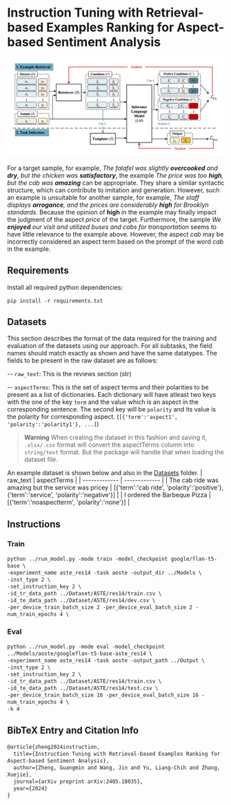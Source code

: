 # Instruction Tuning with Retrieval-based Examples Ranking for Aspect-based Sentiment Analysis


![Model](https://raw.githubusercontent.com/thiennbao/movie-review-aggregator/refs/heads/model-rnd/model/images/Figure_1.jpg)

For a target sample, for example, *The _falafel_ was slightly **overcooked** and **dry**, but the _chicken_ was **satisfactory***, the example *The _price_ was too **high**, but the _cab_ was **amazing*** can be appropriate. They share a similar syntactic structure, which can contribute to imitation and generation. However, such an example is unsuitable for another sample, for example, *The _staff_ displays **arrogance**, and the _prices_ are considerably **high** for Brooklyn standards*. Because the opinion of **high** in the example may finally impact the judgment of the aspect _price_ of the target. Furthermore, the sample *We **enjoyed** our _visit_ and utilized buses and cabs for transportation* seems to have little relevance to the example above. However, the aspect _cab_ may be incorrectly considered an aspect term based on the prompt of the word _cab_ in the example.


## Requirements
Install all required python dependencies:
```
pip install -r requirements.txt
```

## Datasets

This section describes the format of the data required for the training and evaluation of the datasets using our approach. For all subtasks, the field names should match exactly as shown and have the same datatypes. The fields to be present in the raw dataset are as follows:

-- ```raw_text```: This is the reviews section (str)

-- ```aspectTerms```: This is the set of aspect terms and their polarities to be present as a list of dictionaries. Each dictionary will have atleast two keys with the one of the key ```term``` and the value which is an aspect in the corresponding sentence. The second key will be ```polarity``` and its value is the polarity for corresponding aspect. (```[{'term':'aspect1', 'polarity':'polarity1'}, ...]```)

>**Warning**
>When creating the dataset in this fashion and saving it, ```.xlsx/.csv``` format will convert the aspectTerms column into ```string/text``` format. But the package will handle that when loading the dataset file. 

An example dataset is shown below and also in the [Datasets](https://github.com/kevinscaria/InstructABSA/tree/main/Dataset) folder.
| raw_text  | aspectTerms |
| ------------- | ------------- |
| The cab ride was amazing but the service was pricey  | [{'term':'cab ride', 'polarity':'positive'}, {'term':'service', 'polarity':'negative'}]  |
| I ordered the Barbeque Pizza | [{'term':'noaspectterm', 'polarity':'none'}] |

## Instructions

### Train
```
python ../run_model.py -mode train -model_checkpoint google/flan-t5-base \
-experiment_name aste_res14 -task aoste -output_dir ../Models \
-inst_type 2 \
-set_instruction_key 2 \
-id_tr_data_path ../Dataset/ASTE/res14/train.csv \
-id_te_data_path ../Dataset/ASTE/res14/dev.csv \
-per_device_train_batch_size 2 -per_device_eval_batch_size 2 -num_train_epochs 4 \
```


### Eval
```
python ../run_model.py -mode eval -model_checkpoint ../Models/aoste/googleflan-t5-base-aste_res14 \
-experiment_name aste_res14 -task aoste -output_path ../Output \
-inst_type 2 \
-set_instruction_key 2 \
-id_tr_data_path ../Dataset/ASTE/res14/train.csv \
-id_te_data_path ../Dataset/ASTE/res14/test.csv \
-per_device_train_batch_size 16 -per_device_eval_batch_size 16 -num_train_epochs 4 \
-k 4
```

## BibTeX Entry and Citation Info

```
@article{zheng2024instruction,
  title={Instruction Tuning with Retrieval-based Examples Ranking for Aspect-based Sentiment Analysis},
  author={Zheng, Guangmin and Wang, Jin and Yu, Liang-Chih and Zhang, Xuejie},
  journal={arXiv preprint arXiv:2405.18035},
  year={2024}
}
```
